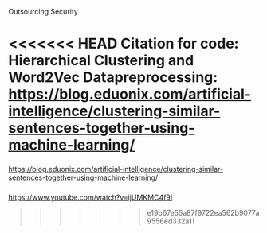 Outsourcing Security

<<<<<<< HEAD
Citation for code:
Hierarchical Clustering and Word2Vec Datapreprocessing: https://blog.eduonix.com/artificial-intelligence/clustering-similar-sentences-together-using-machine-learning/
=======

###
https://blog.eduonix.com/artificial-intelligence/clustering-similar-sentences-together-using-machine-learning/
###
https://www.youtube.com/watch?v=ijUMKMC4f9I
>>>>>>> e19b67e55a87f9722ea562b9077a9556ed332a11
